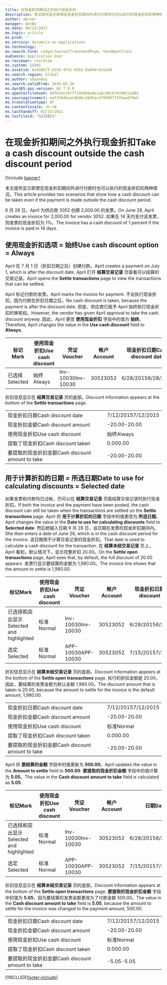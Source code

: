 ```yaml
---
title: 在现金折扣期间之外执行现金折扣
description: 本文提供显示即使在现金折扣期间外进行付款时也可以执行的现金折扣的两种情况。
author: abruer
manager: AnnBe
ms.date: 08/22/2017
ms.topic: article
ms.prod: ''
ms.service: dynamics-ax-applications
ms.technology: ''
ms.search.form: LedgerJournalTransVendPaym, VendOpenTrans
audience: Application User
ms.reviewer: roschlom
ms.custom: 14301
ms.assetid: bad10b7f-e550-4742-9261-8a094c9c624d
ms.search.region: Global
ms.author: shpandey
ms.search.validFrom: 2016-02-28
ms.dyn365.ops.version: AX 7.0.0
ms.openlocfilehash: 0df635e78fff1994b9a9e1abc99c67470852ad81
ms.sourcegitcommit: eaf330dbee1db96c20d5ac479f007747bea079eb
ms.translationtype: HT
ms.contentlocale: zh-CN
ms.lasthandoff: 02/15/2021
ms.locfileid: "5235853"
---
```

# <a name="take-a-cash-discount-outside-the-cash-discount-period"></a><span data-ttu-id="999a2-103">在现金折扣期间之外执行现金折扣</span><span class="sxs-lookup"><span data-stu-id="999a2-103">Take a cash discount outside the cash discount period</span></span>

[!include [banner](../includes/banner.md)]

<span data-ttu-id="999a2-104">本文提供显示即使在现金折扣期间外进行付款时也可以执行的现金折扣的两种情况。</span><span class="sxs-lookup"><span data-stu-id="999a2-104">This article provides two scenarios that show how a cash discount can be taken even if the payment is made outside the cash discount period.</span></span>

<span data-ttu-id="999a2-105">6 月 28 日，April 为供应商 3052 创建 2,000.00 的发票。</span><span class="sxs-lookup"><span data-stu-id="999a2-105">On June 28, April creates an invoice for 2,000.00 for vendor 3052.</span></span> <span data-ttu-id="999a2-106">如果在 14 天内支付该发票，则发票的现金折扣为 1%。</span><span class="sxs-lookup"><span data-stu-id="999a2-106">The invoice has a cash discount of 1 percent if the invoice is paid in 14 days.</span></span>

## <a name="use-cash-discount-option--always"></a><span data-ttu-id="999a2-107">使用现金折扣选项 = 始终</span><span class="sxs-lookup"><span data-stu-id="999a2-107">Use cash discount option = Always</span></span>
<span data-ttu-id="999a2-108">April 在 7 月 1 日（折扣日期之后）创建付款。</span><span class="sxs-lookup"><span data-stu-id="999a2-108">April creates a payment on July 1, which is after the discount date.</span></span> <span data-ttu-id="999a2-109">April 打开 **结算交易记录** 页查看可以结算的交易记录。</span><span class="sxs-lookup"><span data-stu-id="999a2-109">April opens the **Settle transactions** page to view the transactions that can be settled.</span></span> 

<span data-ttu-id="999a2-110">April 标记付款的发票。</span><span class="sxs-lookup"><span data-stu-id="999a2-110">April marks the invoice for payment.</span></span> <span data-ttu-id="999a2-111">不会执行现金折扣，因为付款在折扣日期之后。</span><span class="sxs-lookup"><span data-stu-id="999a2-111">No cash discount is taken, because the payment is after the discount date.</span></span> <span data-ttu-id="999a2-112">但是，供应商已赋予 April 始终执行现金折扣的审核权。</span><span class="sxs-lookup"><span data-stu-id="999a2-112">However, the vendor has given April approval to take the cash discount anyway.</span></span> <span data-ttu-id="999a2-113">因此，April 更改 **使用现金折扣** 字段中的值为 **始终**。</span><span class="sxs-lookup"><span data-stu-id="999a2-113">Therefore, April changes the value in the **Use cash discount** field to **Always**.</span></span>

| <span data-ttu-id="999a2-114">标记</span><span class="sxs-lookup"><span data-stu-id="999a2-114">Mark</span></span>     | <span data-ttu-id="999a2-115">使用现金折扣</span><span class="sxs-lookup"><span data-stu-id="999a2-115">Use cash discount</span></span> | <span data-ttu-id="999a2-116">凭证</span><span class="sxs-lookup"><span data-stu-id="999a2-116">Voucher</span></span>   | <span data-ttu-id="999a2-117">帐户</span><span class="sxs-lookup"><span data-stu-id="999a2-117">Account</span></span> | <span data-ttu-id="999a2-118">现金折扣日期</span><span class="sxs-lookup"><span data-stu-id="999a2-118">Cash discount date</span></span> | <span data-ttu-id="999a2-119">到期日期</span><span class="sxs-lookup"><span data-stu-id="999a2-119">Due date</span></span>  | <span data-ttu-id="999a2-120">开票</span><span class="sxs-lookup"><span data-stu-id="999a2-120">Invoice</span></span> | <span data-ttu-id="999a2-121">交易记录币种金额</span><span class="sxs-lookup"><span data-stu-id="999a2-121">Amount in transaction currency</span></span> | <span data-ttu-id="999a2-122">货币</span><span class="sxs-lookup"><span data-stu-id="999a2-122">Currency</span></span> | <span data-ttu-id="999a2-123">要结算的金额</span><span class="sxs-lookup"><span data-stu-id="999a2-123">Amount to settle</span></span> |
|----------|-------------------|-----------|---------|--------------------|-----------|---------|--------------------------------|----------|------------------|
| <span data-ttu-id="999a2-124">已选择</span><span class="sxs-lookup"><span data-stu-id="999a2-124">Selected</span></span> | <span data-ttu-id="999a2-125">始终</span><span class="sxs-lookup"><span data-stu-id="999a2-125">Always</span></span>            | <span data-ttu-id="999a2-126">Inv-10030</span><span class="sxs-lookup"><span data-stu-id="999a2-126">Inv-10030</span></span> | <span data-ttu-id="999a2-127">3052</span><span class="sxs-lookup"><span data-stu-id="999a2-127">3052</span></span>    | <span data-ttu-id="999a2-128">6/28/2015</span><span class="sxs-lookup"><span data-stu-id="999a2-128">6/28/2015</span></span>          | <span data-ttu-id="999a2-129">7/12/2015</span><span class="sxs-lookup"><span data-stu-id="999a2-129">7/12/2015</span></span> | <span data-ttu-id="999a2-130">10030</span><span class="sxs-lookup"><span data-stu-id="999a2-130">10030</span></span>   | <span data-ttu-id="999a2-131">-2,000.00</span><span class="sxs-lookup"><span data-stu-id="999a2-131">-2,000.00</span></span>                      | <span data-ttu-id="999a2-132">美元</span><span class="sxs-lookup"><span data-stu-id="999a2-132">USD</span></span>      | <span data-ttu-id="999a2-133">-1,980.00</span><span class="sxs-lookup"><span data-stu-id="999a2-133">-1,980.00</span></span>        |

<span data-ttu-id="999a2-134">折扣信息显示在 **结算交易记录** 页的底部。</span><span class="sxs-lookup"><span data-stu-id="999a2-134">Discount information appears at the bottom of the **Settle transactions** page.</span></span>

|                              |           |
|------------------------------|-----------|
| <span data-ttu-id="999a2-135">现金折扣日期</span><span class="sxs-lookup"><span data-stu-id="999a2-135">Cash discount date</span></span>           | <span data-ttu-id="999a2-136">7/12/2015</span><span class="sxs-lookup"><span data-stu-id="999a2-136">7/12/2015</span></span> |
| <span data-ttu-id="999a2-137">现金折扣金额</span><span class="sxs-lookup"><span data-stu-id="999a2-137">Cash discount amount</span></span>         | <span data-ttu-id="999a2-138">-20.00</span><span class="sxs-lookup"><span data-stu-id="999a2-138">-20.00</span></span>    |
| <span data-ttu-id="999a2-139">使用现金折扣</span><span class="sxs-lookup"><span data-stu-id="999a2-139">Use cash discount</span></span>            | <span data-ttu-id="999a2-140">始终</span><span class="sxs-lookup"><span data-stu-id="999a2-140">Always</span></span>    |
| <span data-ttu-id="999a2-141">提取了现金折扣</span><span class="sxs-lookup"><span data-stu-id="999a2-141">Cash discount taken</span></span>          | <span data-ttu-id="999a2-142">0.00</span><span class="sxs-lookup"><span data-stu-id="999a2-142">0.00</span></span>      |
| <span data-ttu-id="999a2-143">要提取的现金折扣金额</span><span class="sxs-lookup"><span data-stu-id="999a2-143">Cash discount amount to take</span></span> | <span data-ttu-id="999a2-144">-20.00</span><span class="sxs-lookup"><span data-stu-id="999a2-144">-20.00</span></span>    |

## <a name="date-to-use-for-calculating-discounts--selected-date"></a><span data-ttu-id="999a2-145">用于计算折扣的日期 = 所选日期</span><span class="sxs-lookup"><span data-stu-id="999a2-145">Date to use for calculating discounts = Selected date</span></span>
<span data-ttu-id="999a2-146">如果发票和付款均已过帐，仍可以在 **结算交易记录** 页面结算交易记录时执行现金折扣。</span><span class="sxs-lookup"><span data-stu-id="999a2-146">If both the invoice and the payment have been posted, the cash discount can still be taken when the transactions are settled on the **Settle transactions** page.</span></span> <span data-ttu-id="999a2-147">April 将 **用于计算折扣的日期** 字段中的值更改为 **所选日期**。</span><span class="sxs-lookup"><span data-stu-id="999a2-147">April changes the value in the **Date to use for calculating discounts** field to **Selected date**.</span></span> <span data-ttu-id="999a2-148">然后她输入日期 6 月 28 日，该日期在发票的现金折扣期间内。</span><span class="sxs-lookup"><span data-stu-id="999a2-148">She then enters a date of June 28, which is in the cash discount period for the invoice.</span></span> <span data-ttu-id="999a2-149">该日期用于计算交易记录的现金折扣。</span><span class="sxs-lookup"><span data-stu-id="999a2-149">That date is used to calculate a cash discount for the transaction.</span></span> <span data-ttu-id="999a2-150">在 **结算未结交易记录** 页上，April 看到，默认情况下，显示完整折扣 20.00。</span><span class="sxs-lookup"><span data-stu-id="999a2-150">On the **Settle open transactions** page, April sees that, by default, the full discount of 20.00 appears.</span></span> <span data-ttu-id="999a2-151">发票行显示要结算的金额为 1,980.00。</span><span class="sxs-lookup"><span data-stu-id="999a2-151">The invoice line shows that the amount to settle is 1,980.00.</span></span>

| <span data-ttu-id="999a2-152">标记</span><span class="sxs-lookup"><span data-stu-id="999a2-152">Mark</span></span>                     | <span data-ttu-id="999a2-153">使用现金折扣</span><span class="sxs-lookup"><span data-stu-id="999a2-153">Use cash discount</span></span> | <span data-ttu-id="999a2-154">凭证</span><span class="sxs-lookup"><span data-stu-id="999a2-154">Voucher</span></span>   | <span data-ttu-id="999a2-155">帐户</span><span class="sxs-lookup"><span data-stu-id="999a2-155">Account</span></span> | <span data-ttu-id="999a2-156">现金折扣日期</span><span class="sxs-lookup"><span data-stu-id="999a2-156">Cash discount date</span></span> | <span data-ttu-id="999a2-157">到期日期</span><span class="sxs-lookup"><span data-stu-id="999a2-157">Due date</span></span>  | <span data-ttu-id="999a2-158">开票</span><span class="sxs-lookup"><span data-stu-id="999a2-158">Invoice</span></span> | <span data-ttu-id="999a2-159">交易记录币种金额</span><span class="sxs-lookup"><span data-stu-id="999a2-159">Amount in transaction currency</span></span> | <span data-ttu-id="999a2-160">货币</span><span class="sxs-lookup"><span data-stu-id="999a2-160">Currency</span></span> | <span data-ttu-id="999a2-161">要结算的金额</span><span class="sxs-lookup"><span data-stu-id="999a2-161">Amount to settle</span></span> |
|--------------------------|-------------------|-----------|---------|--------------------|-----------|---------|--------------------------------|----------|------------------|
| <span data-ttu-id="999a2-162">已选择和突出显示</span><span class="sxs-lookup"><span data-stu-id="999a2-162">Selected and highlighted</span></span> | <span data-ttu-id="999a2-163">标准</span><span class="sxs-lookup"><span data-stu-id="999a2-163">Normal</span></span>            | <span data-ttu-id="999a2-164">Inv-10030</span><span class="sxs-lookup"><span data-stu-id="999a2-164">Inv-10030</span></span> | <span data-ttu-id="999a2-165">3052</span><span class="sxs-lookup"><span data-stu-id="999a2-165">3052</span></span>    | <span data-ttu-id="999a2-166">6/28/2015</span><span class="sxs-lookup"><span data-stu-id="999a2-166">6/28/2015</span></span>          | <span data-ttu-id="999a2-167">7/12/2015</span><span class="sxs-lookup"><span data-stu-id="999a2-167">7/12/2015</span></span> | <span data-ttu-id="999a2-168">10030</span><span class="sxs-lookup"><span data-stu-id="999a2-168">10030</span></span>   | <span data-ttu-id="999a2-169">-2,000.00</span><span class="sxs-lookup"><span data-stu-id="999a2-169">-2,000.00</span></span>                      | <span data-ttu-id="999a2-170">美元</span><span class="sxs-lookup"><span data-stu-id="999a2-170">USD</span></span>      | <span data-ttu-id="999a2-171">-1,980.00</span><span class="sxs-lookup"><span data-stu-id="999a2-171">-1,980.00</span></span>        |
| <span data-ttu-id="999a2-172">选定</span><span class="sxs-lookup"><span data-stu-id="999a2-172">Selected</span></span>                 | <span data-ttu-id="999a2-173">标准</span><span class="sxs-lookup"><span data-stu-id="999a2-173">Normal</span></span>            | <span data-ttu-id="999a2-174">APP-10030</span><span class="sxs-lookup"><span data-stu-id="999a2-174">APP-10030</span></span> | <span data-ttu-id="999a2-175">3052</span><span class="sxs-lookup"><span data-stu-id="999a2-175">3052</span></span>    | <span data-ttu-id="999a2-176">7/15/2015</span><span class="sxs-lookup"><span data-stu-id="999a2-176">7/15/2015</span></span>          | <span data-ttu-id="999a2-177">7/15/2015</span><span class="sxs-lookup"><span data-stu-id="999a2-177">7/15/2015</span></span> |         | <span data-ttu-id="999a2-178">500.00</span><span class="sxs-lookup"><span data-stu-id="999a2-178">500.00</span></span>                         | <span data-ttu-id="999a2-179">美元</span><span class="sxs-lookup"><span data-stu-id="999a2-179">USD</span></span>      | <span data-ttu-id="999a2-180">500.00</span><span class="sxs-lookup"><span data-stu-id="999a2-180">500.00</span></span>           |

<span data-ttu-id="999a2-181">折扣信息显示在 **结算未结交易记录** 页的底部。</span><span class="sxs-lookup"><span data-stu-id="999a2-181">Discount information appears at the bottom of the **Settle open transactions** page.</span></span> <span data-ttu-id="999a2-182">执行的折扣金额是 20.00，因此，要结算的发票金额为默认金额 1,980.00。</span><span class="sxs-lookup"><span data-stu-id="999a2-182">The discount amount that is taken is 20.00, because the amount to settle for the invoice is the default amount, 1,980.00.</span></span>

|                              |           |
|------------------------------|-----------|
| <span data-ttu-id="999a2-183">现金折扣日期</span><span class="sxs-lookup"><span data-stu-id="999a2-183">Cash discount date</span></span>           | <span data-ttu-id="999a2-184">7/12/2015</span><span class="sxs-lookup"><span data-stu-id="999a2-184">7/12/2015</span></span> |
| <span data-ttu-id="999a2-185">现金折扣金额</span><span class="sxs-lookup"><span data-stu-id="999a2-185">Cash discount amount</span></span>         | <span data-ttu-id="999a2-186">-20.00</span><span class="sxs-lookup"><span data-stu-id="999a2-186">-20.00</span></span>    |
| <span data-ttu-id="999a2-187">使用现金折扣</span><span class="sxs-lookup"><span data-stu-id="999a2-187">Use cash discount</span></span>            | <span data-ttu-id="999a2-188">标准</span><span class="sxs-lookup"><span data-stu-id="999a2-188">Normal</span></span>    |
| <span data-ttu-id="999a2-189">提取了现金折扣</span><span class="sxs-lookup"><span data-stu-id="999a2-189">Cash discount taken</span></span>          | <span data-ttu-id="999a2-190">0.00</span><span class="sxs-lookup"><span data-stu-id="999a2-190">0.00</span></span>      |
| <span data-ttu-id="999a2-191">要提取的现金折扣金额</span><span class="sxs-lookup"><span data-stu-id="999a2-191">Cash discount amount to take</span></span> | <span data-ttu-id="999a2-192">-20.00</span><span class="sxs-lookup"><span data-stu-id="999a2-192">-20.00</span></span>    |

<span data-ttu-id="999a2-193">April 将 **要结算的金额** 字段中的值更新为 **500.00**。</span><span class="sxs-lookup"><span data-stu-id="999a2-193">April updates the value in the **Amount to settle** field to **500.00**.</span></span> <span data-ttu-id="999a2-194">**要提取的现金折扣金额** 字段中的值计算为 **5.05**。</span><span class="sxs-lookup"><span data-stu-id="999a2-194">The value in the **Cash discount amount to take** field is calculated as **5.05**.</span></span>

| <span data-ttu-id="999a2-195">标记</span><span class="sxs-lookup"><span data-stu-id="999a2-195">Mark</span></span>                     | <span data-ttu-id="999a2-196">使用现金折扣</span><span class="sxs-lookup"><span data-stu-id="999a2-196">Use cash discount</span></span> | <span data-ttu-id="999a2-197">凭证</span><span class="sxs-lookup"><span data-stu-id="999a2-197">Voucher</span></span>   | <span data-ttu-id="999a2-198">帐户</span><span class="sxs-lookup"><span data-stu-id="999a2-198">Account</span></span> | <span data-ttu-id="999a2-199">日期</span><span class="sxs-lookup"><span data-stu-id="999a2-199">Date</span></span>      | <span data-ttu-id="999a2-200">到期日期</span><span class="sxs-lookup"><span data-stu-id="999a2-200">Due date</span></span>  | <span data-ttu-id="999a2-201">开票</span><span class="sxs-lookup"><span data-stu-id="999a2-201">Invoice</span></span> | <span data-ttu-id="999a2-202">交易记录币种金额</span><span class="sxs-lookup"><span data-stu-id="999a2-202">Amount in transaction currency</span></span> | <span data-ttu-id="999a2-203">货币</span><span class="sxs-lookup"><span data-stu-id="999a2-203">Currency</span></span> | <span data-ttu-id="999a2-204">要结算的金额</span><span class="sxs-lookup"><span data-stu-id="999a2-204">Amount to settle</span></span> |
|--------------------------|-------------------|-----------|---------|-----------|-----------|---------|--------------------------------|----------|------------------|
| <span data-ttu-id="999a2-205">已选择和突出显示</span><span class="sxs-lookup"><span data-stu-id="999a2-205">Selected and highlighted</span></span> | <span data-ttu-id="999a2-206">标准</span><span class="sxs-lookup"><span data-stu-id="999a2-206">Normal</span></span>            | <span data-ttu-id="999a2-207">Inv-10030</span><span class="sxs-lookup"><span data-stu-id="999a2-207">Inv-10030</span></span> | <span data-ttu-id="999a2-208">3052</span><span class="sxs-lookup"><span data-stu-id="999a2-208">3052</span></span>    | <span data-ttu-id="999a2-209">6/28/2015</span><span class="sxs-lookup"><span data-stu-id="999a2-209">6/28/2015</span></span> | <span data-ttu-id="999a2-210">7/12/2015</span><span class="sxs-lookup"><span data-stu-id="999a2-210">7/12/2015</span></span> | <span data-ttu-id="999a2-211">10030</span><span class="sxs-lookup"><span data-stu-id="999a2-211">10030</span></span>   | <span data-ttu-id="999a2-212">2,000.00</span><span class="sxs-lookup"><span data-stu-id="999a2-212">2,000.00</span></span>                       | <span data-ttu-id="999a2-213">美元</span><span class="sxs-lookup"><span data-stu-id="999a2-213">USD</span></span>      | <span data-ttu-id="999a2-214">-500.00</span><span class="sxs-lookup"><span data-stu-id="999a2-214">-500.00</span></span>          |
| <span data-ttu-id="999a2-215">选定</span><span class="sxs-lookup"><span data-stu-id="999a2-215">Selected</span></span>                 | <span data-ttu-id="999a2-216">标准</span><span class="sxs-lookup"><span data-stu-id="999a2-216">Normal</span></span>            | <span data-ttu-id="999a2-217">APP-10030</span><span class="sxs-lookup"><span data-stu-id="999a2-217">APP-10030</span></span> | <span data-ttu-id="999a2-218">3052</span><span class="sxs-lookup"><span data-stu-id="999a2-218">3052</span></span>    | <span data-ttu-id="999a2-219">7/15/2015</span><span class="sxs-lookup"><span data-stu-id="999a2-219">7/15/2015</span></span> | <span data-ttu-id="999a2-220">7/15/2015</span><span class="sxs-lookup"><span data-stu-id="999a2-220">7/15/2015</span></span> |         | <span data-ttu-id="999a2-221">500.00</span><span class="sxs-lookup"><span data-stu-id="999a2-221">500.00</span></span>                         | <span data-ttu-id="999a2-222">美元</span><span class="sxs-lookup"><span data-stu-id="999a2-222">USD</span></span>      | <span data-ttu-id="999a2-223">500.00</span><span class="sxs-lookup"><span data-stu-id="999a2-223">500.00</span></span>           |

<span data-ttu-id="999a2-224">折扣信息显示在 **结算未结交易记录** 页的底部。</span><span class="sxs-lookup"><span data-stu-id="999a2-224">Discount information appears at the bottom of the **Settle open transactions** page.</span></span> <span data-ttu-id="999a2-225">**要提取的现金折扣金额** 字段中的值为 **5.05**，因为要结算的发票金额更改为了付款金额 500.00。</span><span class="sxs-lookup"><span data-stu-id="999a2-225">The value in the **Cash discount amount to take** field is **5.05**, because the amount to settle for the invoice was changed to the payment amount, 500.00.</span></span>

|                              |           |
|------------------------------|-----------|
| <span data-ttu-id="999a2-226">现金折扣日期</span><span class="sxs-lookup"><span data-stu-id="999a2-226">Cash discount date</span></span>           | <span data-ttu-id="999a2-227">7/12/2015</span><span class="sxs-lookup"><span data-stu-id="999a2-227">7/12/2015</span></span> |
| <span data-ttu-id="999a2-228">现金折扣金额</span><span class="sxs-lookup"><span data-stu-id="999a2-228">Cash discount amount</span></span>         | <span data-ttu-id="999a2-229">-20.00</span><span class="sxs-lookup"><span data-stu-id="999a2-229">-20.00</span></span>    |
| <span data-ttu-id="999a2-230">使用现金折扣</span><span class="sxs-lookup"><span data-stu-id="999a2-230">Use cash discount</span></span>            | <span data-ttu-id="999a2-231">标准</span><span class="sxs-lookup"><span data-stu-id="999a2-231">Normal</span></span>    |
| <span data-ttu-id="999a2-232">提取了现金折扣</span><span class="sxs-lookup"><span data-stu-id="999a2-232">Cash discount taken</span></span>          | <span data-ttu-id="999a2-233">0.00</span><span class="sxs-lookup"><span data-stu-id="999a2-233">0.00</span></span>      |
| <span data-ttu-id="999a2-234">要提取的现金折扣金额</span><span class="sxs-lookup"><span data-stu-id="999a2-234">Cash discount amount to take</span></span> | <span data-ttu-id="999a2-235">-5.05</span><span class="sxs-lookup"><span data-stu-id="999a2-235">-5.05</span></span>     |







[!INCLUDE[footer-include](../../includes/footer-banner.md)]